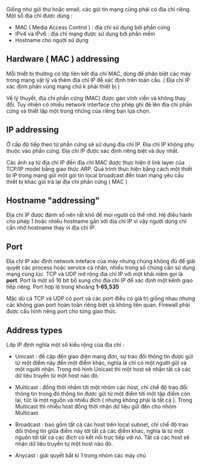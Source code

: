 Giống như gửi thư hoặc email, các gói tin mạng cũng phải có địa chỉ riêng. Một số địa chỉ được dùng :

- MAC ( Media Access Control ) : địa chỉ sử dụng bởi phần cứng
- IPv4 và IPv6 : địa chỉ mạng được sử dụng bởi phần mềm
- Hostname cho người sử dụng 

## Hardware ( MAC ) addressing

Mỗi thiết bị thường có lớp liên kết địa chỉ MAC, dùng để phân biệt các máy trong mạng vật lý và thêm địa chỉ IP để xác định trên toàn cầu. ( Địa chỉ IP xác định phân vùng mạng chứ k phải thiết bị )

Về lý thuyết, địa chỉ phần cứng (MAC) được gán vĩnh viễn và không thay đổi. Tuy nhiên có nhiều network interface cho phép ghi đè lên địa chỉ phần cứng và thiết lập một trong những của riêng bạn lựa chọn. 

## IP addressing

Ở cấp độ tiếp theo từ phần cứng sẽ sử dụng địa chỉ IP. Địa chỉ IP không phụ thuộc vào phần cứng. Địa chỉ IP được xác định riêng biệt và duy nhất.

Các ánh xạ từ địa chỉ IP đến địa chỉ MAC được thực hiện ở link layer của TCP/IP model bằng giao thức ARP. Quá trình thực hiện bằng cách một thiết bị IP trong mạng gửi một gói tin local broadcast đến toàn mạng yêu cầu thiết bị khác gửi trả lại địa chỉ phần cứng ( MAC ) 

## Hostname "addressing"

Địa chi IP được đánh số nên rất khó để mọi người có thể nhớ. Hệ điều hành cho phép 1 hoặc nhiều hostname gắn với địa chỉ IP vì vậy người dùng chỉ cần nhớ hostname thay vì địa chỉ IP.

## Port 

Địa chỉ IP xác định network inteface của máy nhưng chúng không đủ để giải quyết các process hoặc service cá nhân, nhiều trong số chúng cần sử dụng mạng cùng lúc. TCP và UDP mở rộng địa chỉ IP với một khái niệm gọi là **port**. Port là một số 16 bit bổ sung cho địa chỉ IP để xác định một kênh giao tiếp riêng. Port hợp lệ trong khoảng **1-65,535**

Mặc dù cả TCP và UDP có port và các port điều có giá trị giống nhau nhưng các không gian port hoàn toàn riêng biệt và không liên quan. Firewall phải được cấu hình riêng port cho từng giao thức.

## Address types

Lớp IP định nghĩa một số kiểu rộng của địa chỉ :

- Unicast : đề cập đến giao diện mạng đơn, sự trao đổi thông tin được gửi từ một điểm này đến một điểm khác, nghĩa là chỉ có một người gửi và một người nhận. Trong mô hình Unicast thì một host sẽ nhận tất cả các dữ liệu truyền từ một host nào đó.

- Multicast : đồng thời nhắm tới một nhóm các host, chỉ chế độ trao đổi thông tin trong đó thông tin được gửi từ một điểm tới một tập điểm còn lại, tức là một nguồn và nhiều đích ( nhưng không phải là tất cả ). Trong Multicast thì nhiều host đồng thời nhận dữ liệu gửi đến cho nhóm Multicast

- Broadcast : bao gồm tất cả các host trên local subnet, chỉ chế độ trao đổi thông tin giữa điểm này tới tất cả các điểm khác, nghĩa là từ một nguồn tới tất cả các đích có kết nối trực tiếp với nó. Tất cả các host sẽ nhận dữ liệu truyền tự một host nào đó.
- Anycast : giải quyết bất kì 1 trong nhóm các máy chủ 

